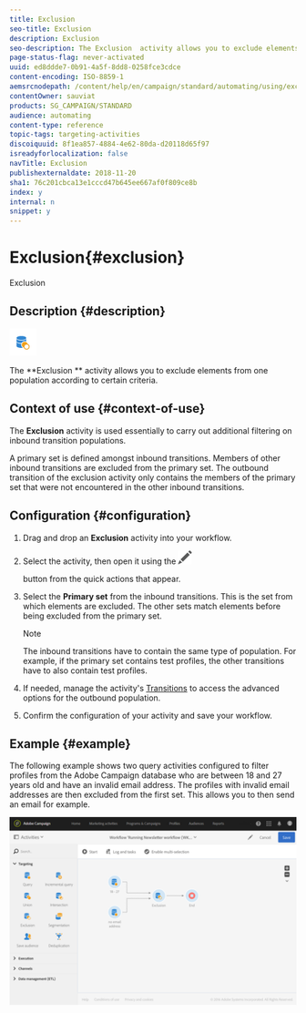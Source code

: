 ```yaml
---
title: Exclusion
seo-title: Exclusion
description: Exclusion
seo-description: The Exclusion  activity allows you to exclude elements from one population according to certain criteria.
page-status-flag: never-activated
uuid: ed8ddde7-0b91-4a5f-8dd8-0258fce3cdce
content-encoding: ISO-8859-1
aemsrcnodepath: /content/help/en/campaign/standard/automating/using/exclusion
contentOwner: sauviat
products: SG_CAMPAIGN/STANDARD
audience: automating
content-type: reference
topic-tags: targeting-activities
discoiquuid: 8f1ea857-4884-4e62-80da-d20118d65f97
isreadyforlocalization: false
navTitle: Exclusion
publishexternaldate: 2018-11-20
sha1: 76c201cbca13e1cccd47b645ee667af0f809ce8b
index: y
internal: n
snippet: y
---
```


# Exclusion{#exclusion}

Exclusion

## Description {#description}

![](assets/exclusion.png)

The **Exclusion ** activity allows you to exclude elements from one population according to certain criteria.

## Context of use {#context-of-use}

The **Exclusion** activity is used essentially to carry out additional filtering on inbound transition populations.

A primary set is defined amongst inbound transitions. Members of other inbound transitions are excluded from the primary set. The outbound transition of the exclusion activity only contains the members of the primary set that were not encountered in the other inbound transitions.

## Configuration {#configuration}

1. Drag and drop an **Exclusion** activity into your workflow.
1. Select the activity, then open it using the  ![](assets/edit_darkgrey-24px.png)

   button from the quick actions that appear.
1. Select the **Primary set** from the inbound transitions. This is the set from which elements are excluded. The other sets match elements before being excluded from the primary set.

   >[!NOTE]
   >
   >The inbound transitions have to contain the same type of population. For example, if the primary set contains test profiles, the other transitions have to also contain test profiles.

1. If needed, manage the activity's [Transitions](../../automating/using/executing-a-workflow.md#managing-an-activity-s-outbound-transitions) to access the advanced options for the outbound population.
1. Confirm the configuration of your activity and save your workflow.

## Example {#example}

The following example shows two query activities configured to filter profiles from the Adobe Campaign database who are between 18 and 27 years old and have an invalid email address. The profiles with invalid email addresses are then excluded from the first set. This allows you to then send an email for example.

![](assets/wkf_exclusion_example.png)

